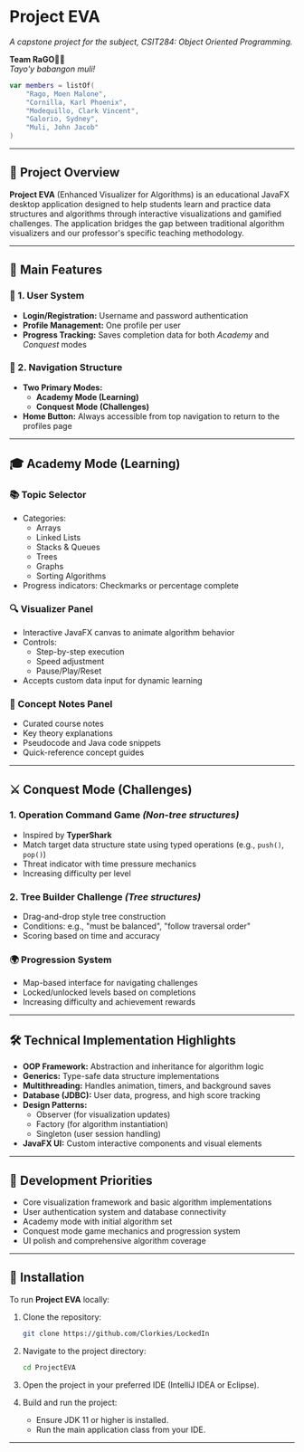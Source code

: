 # Project EVA
*A capstone project for the subject, CSIT284: Object Oriented Programming.*

**Team RaGO🏃🏻**  
*Tayo'y babangon muli!*

```kt
var members = listOf(
    "Rago, Moen Malone",
    "Cornilla, Karl Phoenix",
    "Modequillo, Clark Vincent",
    "Galorio, Sydney",
    "Muli, John Jacob"
)
```

---

## 📌 Project Overview

**Project EVA** (Enhanced Visualizer for Algorithms) is an educational JavaFX desktop application designed to help students learn and practice data structures and algorithms through interactive visualizations and gamified challenges. The application bridges the gap between traditional algorithm visualizers and our professor's specific teaching methodology.

---

## 🚀 Main Features

### 👤 1. User System
- **Login/Registration:** Username and password authentication
- **Profile Management:** One profile per user
- **Progress Tracking:** Saves completion data for both *Academy* and *Conquest* modes

### 🧭 2. Navigation Structure
- **Two Primary Modes:**
    - **Academy Mode (Learning)**
    - **Conquest Mode (Challenges)**
- **Home Button:** Always accessible from top navigation to return to the profiles page

---

## 🎓 Academy Mode (Learning)

### 📚 Topic Selector
- Categories:
    - Arrays
    - Linked Lists
    - Stacks & Queues
    - Trees
    - Graphs
    - Sorting Algorithms
- Progress indicators: Checkmarks or percentage complete

### 🔍 Visualizer Panel
- Interactive JavaFX canvas to animate algorithm behavior
- Controls:
    - Step-by-step execution
    - Speed adjustment
    - Pause/Play/Reset
- Accepts custom data input for dynamic learning

### 📝 Concept Notes Panel
- Curated course notes
- Key theory explanations
- Pseudocode and Java code snippets
- Quick-reference concept guides

---

## ⚔️ Conquest Mode (Challenges)

### 1. **Operation Command Game** *(Non-tree structures)*
- Inspired by **TyperShark**
- Match target data structure state using typed operations (e.g., `push()`, `pop()`)
- Threat indicator with time pressure mechanics
- Increasing difficulty per level

### 2. **Tree Builder Challenge** *(Tree structures)*
- Drag-and-drop style tree construction
- Conditions: e.g., "must be balanced", "follow traversal order"
- Scoring based on time and accuracy

### 🌍 Progression System
- Map-based interface for navigating challenges
- Locked/unlocked levels based on completions
- Increasing difficulty and achievement rewards

---

## 🛠️ Technical Implementation Highlights

- **OOP Framework:** Abstraction and inheritance for algorithm logic
- **Generics:** Type-safe data structure implementations
- **Multithreading:** Handles animation, timers, and background saves
- **Database (JDBC):** User data, progress, and high score tracking
- **Design Patterns:**
    - Observer (for visualization updates)
    - Factory (for algorithm instantiation)
    - Singleton (user session handling)
- **JavaFX UI:** Custom interactive components and visual elements

---

## 📅 Development Priorities

- Core visualization framework and basic algorithm implementations
- User authentication system and database connectivity
- Academy mode with initial algorithm set
- Conquest mode game mechanics and progression system
- UI polish and comprehensive algorithm coverage

---

## 🧪 Installation

To run **Project EVA** locally:

1. Clone the repository:
    ```bash
    git clone https://github.com/Clorkies/LockedIn
    ```

2. Navigate to the project directory:
    ```bash
    cd ProjectEVA
    ```

3. Open the project in your preferred IDE (IntelliJ IDEA or Eclipse).

4. Build and run the project:
    - Ensure JDK 11 or higher is installed.
    - Run the main application class from your IDE.

---

